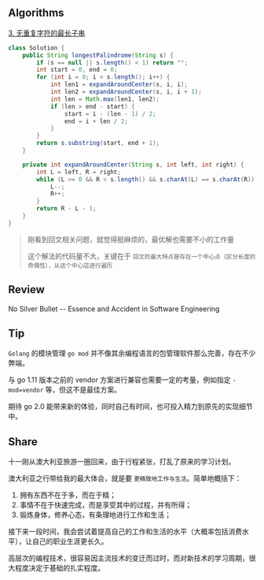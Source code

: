 ## Algorithms

[3. 无重复字符的最长子串](https://leetcode-cn.com/problems/longest-substring-without-repeating-characters/)

```java
class Solution {
    public String longestPalindrome(String s) {
        if (s == null || s.length() < 1) return "";
        int start = 0, end = 0;
        for (int i = 0; i < s.length(); i++) {
            int len1 = expandAroundCenter(s, i, i);
            int len2 = expandAroundCenter(s, i, i + 1);
            int len = Math.max(len1, len2);
            if (len > end - start) {
                start = i - (len - 1) / 2;
                end = i + len / 2;
            }
        }
        return s.substring(start, end + 1);
    }

    private int expandAroundCenter(String s, int left, int right) {
        int L = left, R = right;
        while (L >= 0 && R < s.length() && s.charAt(L) == s.charAt(R)) {
            L--;
            R++;
        }
        return R - L - 1;
    }
}
```

> 刚看到回文相关问题，就觉得挺麻烦的，最优解也需要不小的工作量
>
> 这个解法的代码量不大，关键在于 `回文的最大特点是存在一个中心点（区分长度的奇偶性），从这个中心店进行遍历`

## Review

No Silver Bullet   -- Essence and Accident in Software Engineering




## Tip

`Golang` 的模块管理 `go mod` 并不像其余编程语言的包管理软件那么完善，存在不少弊端。

与 go 1.11 版本之前的 vendor 方案进行兼容也需要一定的考量，例如指定 `-mod=vendor` 等，但这不是最佳方案。

期待 go 2.0 能带来新的体验，同时自己有时间，也可投入精力到原先的实现细节中。



## Share

十一刚从澳大利亚旅游一圈回来，由于行程紧张，打乱了原来的学习计划。

澳大利亚之行带给我的最大体会，就是要 `更精致地工作与生活`。简单地概括下：

1. 拥有东西不在于多，而在于精；
2. 事情不在于快速完成，而是享受其中的过程，并有所得；
3. 锻炼身体，修养心态，有条理地进行工作和生活；

接下来一段时间，我会尝试着提高自己的工作和生活的水平（大概率包括消费水平），让自己的职业生涯更长久。

高层次的编程技术，很容易因主流技术的变迁而过时，而对新技术的学习周期，很大程度决定于基础的扎实程度。